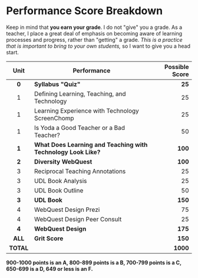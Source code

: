 # Performance Score Breakdown

Keep in mind that **you earn your grade**. I do not "give" you a grade. As a teacher, I place a great deal of emphasis on becoming aware of learning processes and progress, rather than "getting" a grade. *This is a practice that is important to bring to your own students,* so I want to give you a head start.

| Unit    | Performance | Possible Score |
|:-------:|-------------|---------------:|
| **0** | **Syllabus "Quiz"** | **25** |
| 1 | Defining Learning, Teaching, and Technology | 25 |
| 1 | Learning Experience with Technology ScreenChomp | 25 |
| 1 | Is Yoda a Good Teacher or a Bad Teacher? | 50 |
| **1** | **What Does Learning and Teaching with Technology Look Like?** | **100** |
| **2** | **Diversity WebQuest** | **100** |
| 3 | Reciprocal Teaching Annotations | 25 |
| 3 | UDL Book Analysis | 25 |
| 3 | UDL Book Outline | 50 |
| **3** | **UDL Book** | **150** |
| 4 | WebQuest Design Prezi | 75 |
| 4 | WebQuest Design Peer Consult | 25 |
| **4** | **WebQuest Design** | **175** |
| **ALL** | **Grit Score** | **150** |
| **TOTAL** |           | **1000**       |


**900-1000 points is an A, 800-899 points is a B, 700-799 points is a C, 650-699 is a D, 649 or less is an F.**